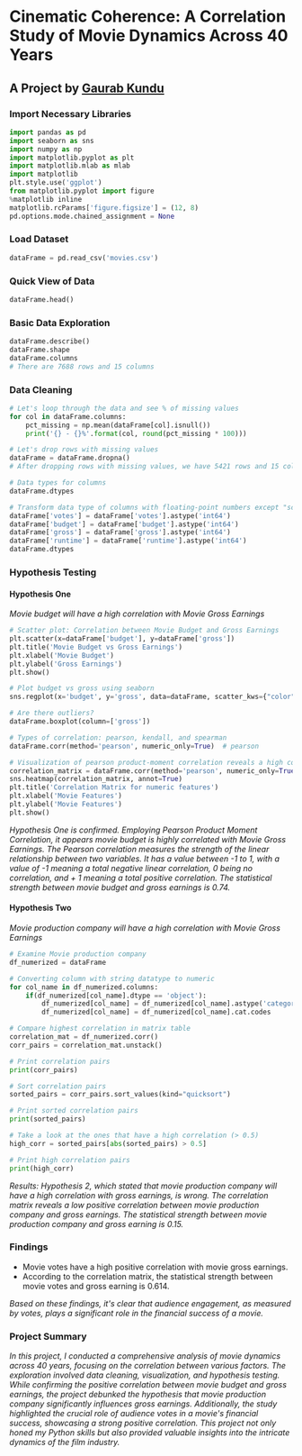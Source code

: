 # Cinematic Coherence: A Correlation Study of Movie Dynamics Across 40 Years

## A Project by [Gaurab Kundu](https://www.linkedin.com/in/gaurab-kundu/)

### Import Necessary Libraries
```python
import pandas as pd
import seaborn as sns
import numpy as np
import matplotlib.pyplot as plt
import matplotlib.mlab as mlab
import matplotlib
plt.style.use('ggplot')
from matplotlib.pyplot import figure
%matplotlib inline
matplotlib.rcParams['figure.figsize'] = (12, 8)
pd.options.mode.chained_assignment = None
```

### Load Dataset
```python
dataFrame = pd.read_csv('movies.csv')
```

### Quick View of Data
```python
dataFrame.head()
```

### Basic Data Exploration
```python
dataFrame.describe()
dataFrame.shape
dataFrame.columns
# There are 7688 rows and 15 columns
```

### Data Cleaning
```python
# Let's loop through the data and see % of missing values
for col in dataFrame.columns:
    pct_missing = np.mean(dataFrame[col].isnull())
    print('{} - {}%'.format(col, round(pct_missing * 100)))

# Let's drop rows with missing values
dataFrame = dataFrame.dropna()
# After dropping rows with missing values, we have 5421 rows and 15 columns

# Data types for columns
dataFrame.dtypes

# Transform data type of columns with floating-point numbers except "score"
dataFrame['votes'] = dataFrame['votes'].astype('int64')
dataFrame['budget'] = dataFrame['budget'].astype('int64')
dataFrame['gross'] = dataFrame['gross'].astype('int64')
dataFrame['runtime'] = dataFrame['runtime'].astype('int64')
dataFrame.dtypes
```

### Hypothesis Testing

#### Hypothesis One
*Movie budget will have a high correlation with Movie Gross Earnings*
```python
# Scatter plot: Correlation between Movie Budget and Gross Earnings 
plt.scatter(x=dataFrame['budget'], y=dataFrame['gross'])
plt.title('Movie Budget vs Gross Earnings')
plt.xlabel('Movie Budget')
plt.ylabel('Gross Earnings')
plt.show()

# Plot budget vs gross using seaborn
sns.regplot(x='budget', y='gross', data=dataFrame, scatter_kws={"color": "blue"}, line_kws={"color": "black"})

# Are there outliers?
dataFrame.boxplot(column=['gross'])

# Types of correlation: pearson, kendall, and spearman
dataFrame.corr(method='pearson', numeric_only=True)  # pearson

# Visualization of pearson product-moment correlation reveals a high correlation between movie budget and gross earnings
correlation_matrix = dataFrame.corr(method='pearson', numeric_only=True)
sns.heatmap(correlation_matrix, annot=True)
plt.title('Correlation Matrix for numeric features')
plt.xlabel('Movie Features')
plt.ylabel('Movie Features')
plt.show()
```
*Hypothesis One is confirmed. Employing Pearson Product Moment Correlation, it appears movie budget is highly correlated with Movie Gross Earnings. The Pearson correlation measures the strength of the linear relationship between two variables. It has a value between -1 to 1, with a value of -1 meaning a total negative linear correlation, 0 being no correlation, and + 1 meaning a total positive correlation. The statistical strength between movie budget and gross earnings is 0.74.*

#### Hypothesis Two
*Movie production company will have a high correlation with Movie Gross Earnings*
```python
# Examine Movie production company
df_numerized = dataFrame

# Converting column with string datatype to numeric
for col_name in df_numerized.columns:
    if(df_numerized[col_name].dtype == 'object'):
        df_numerized[col_name] = df_numerized[col_name].astype('category')
        df_numerized[col_name] = df_numerized[col_name].cat.codes

# Compare highest correlation in matrix table
correlation_mat = df_numerized.corr()
corr_pairs = correlation_mat.unstack()

# Print correlation pairs
print(corr_pairs)

# Sort correlation pairs
sorted_pairs = corr_pairs.sort_values(kind="quicksort")

# Print sorted correlation pairs
print(sorted_pairs)

# Take a look at the ones that have a high correlation (> 0.5)
high_corr = sorted_pairs[abs(sorted_pairs) > 0.5]

# Print high correlation pairs
print(high_corr)
```
*Results: Hypothesis 2, which stated that movie production company will have a high correlation with gross earnings, is wrong. The correlation matrix reveals a low positive correlation between movie production company and gross earnings. The statistical strength between movie production company and gross earning is 0.15.*

### Findings
- Movie votes have a high positive correlation with movie gross earnings.
- According to the correlation matrix, the statistical strength between movie votes and gross earning is 0.614.

*Based on these findings, it's clear that audience engagement, as measured by votes, plays a significant role in the financial success of a movie.*

### Project Summary
*In this project, I conducted a comprehensive analysis of movie dynamics across 40 years, focusing on the correlation between various factors. The exploration involved data cleaning, visualization, and hypothesis testing. While confirming the positive correlation between movie budget and gross earnings, the project debunked the hypothesis that movie production company significantly influences gross earnings. Additionally, the study highlighted the crucial role of audience votes in a movie's financial success, showcasing a strong positive correlation. This project not only honed my Python skills but also provided valuable insights into the intricate dynamics of the film industry.*

